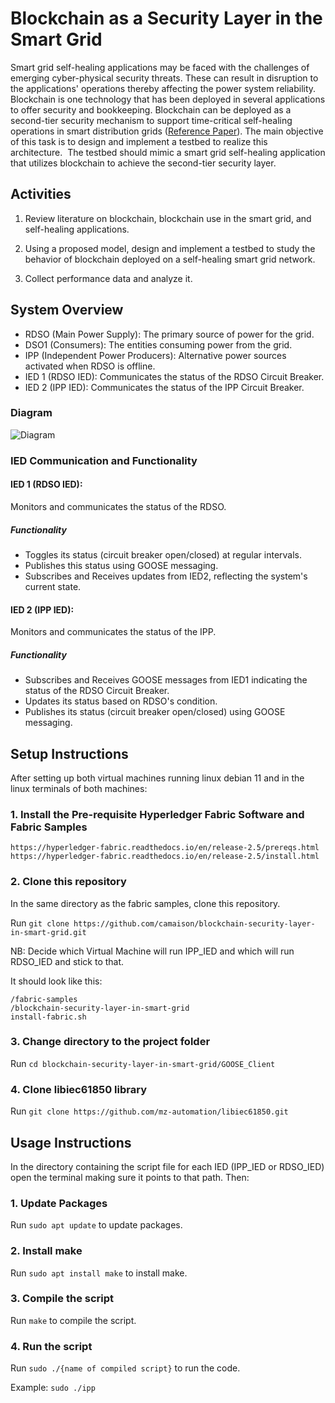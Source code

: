 # Blockchain as a Security Layer in the Smart Grid

Smart grid self-healing applications may be faced with the challenges of emerging cyber-physical security threats. These can result in disruption to the applications' operations thereby affecting the power system reliability. Blockchain is one technology that has been deployed in several applications to offer security and bookkeeping. Blockchain can be deployed as a second-tier security mechanism to support time-critical self-healing operations in smart distribution grids ([Reference Paper](https://drive.google.com/file/d/1-Sww2ZEgU-wcpWiuROuD4X6lCf96uzVd/view?usp=sharing)). The main objective of this task is to design and implement a testbed to realize this architecture.  The testbed should mimic a smart grid self-healing application that utilizes blockchain to achieve the second-tier security layer. 

## Activities

1. Review literature on blockchain, blockchain use in the smart grid, and self-healing applications.

2. Using a proposed model, design and implement a testbed to study the behavior of blockchain deployed on a self-healing smart grid network.

3. Collect performance data and analyze it.
   

## System Overview

- RDSO (Main Power Supply): The primary source of power for the grid.
- DSO1 (Consumers): The entities consuming power from the grid.
- IPP (Independent Power Producers): Alternative power sources activated when RDSO is offline.
- IED 1 (RDSO IED): Communicates the status of the RDSO Circuit Breaker.
- IED 2 (IPP IED): Communicates the status of the IPP Circuit Breaker.

### Diagram

![Diagram](https://github.com/camaison/final-year-project-smart-grid-security/blob/main/images/Use_Case_Diagram.jpg?raw=true)

### IED Communication and Functionality

#### IED 1 (RDSO IED):

Monitors and communicates the status of the RDSO.

##### Functionality

- Toggles its status (circuit breaker open/closed) at regular intervals.
- Publishes this status using GOOSE messaging.
- Subscribes and Receives updates from IED2, reflecting the system's current state.

#### IED 2 (IPP IED):

Monitors and communicates the status of the IPP.

##### Functionality

- Subscribes and Receives GOOSE messages from IED1 indicating the status of the RDSO Circuit Breaker.
- Updates its status based on RDSO's condition.
- Publishes its status (circuit breaker open/closed) using GOOSE messaging.

## Setup Instructions

After setting up both virtual machines running linux debian 11 and in the linux terminals of both machines:
### 1. Install the Pre-requisite Hyperledger Fabric Software and Fabric Samples
``` 
https://hyperledger-fabric.readthedocs.io/en/release-2.5/prereqs.html 
https://hyperledger-fabric.readthedocs.io/en/release-2.5/install.html
```

### 2. Clone this repository
In the same directory as the fabric samples, clone this repository. 

Run `git clone https://github.com/camaison/blockchain-security-layer-in-smart-grid.git`

NB: Decide which Virtual Machine will run IPP_IED and which will run RDSO_IED and stick to that.

It should look like this:
```
/fabric-samples
/blockchain-security-layer-in-smart-grid
install-fabric.sh
```

### 3. Change directory to the project folder

Run `cd blockchain-security-layer-in-smart-grid/GOOSE_Client`

### 4. Clone libiec61850 library

Run `git clone https://github.com/mz-automation/libiec61850.git`

## Usage Instructions

In the directory containing the script file for each IED (IPP_IED or RDSO_IED) open the terminal making sure it points to that path. Then:
### 1. Update Packages

Run `sudo apt update` to update packages.

### 2. Install make 

Run `sudo apt install make` to install make.

### 3. Compile the script

Run `make` to compile the script.

### 4. Run the script

Run `sudo ./{name of compiled script}` to run the code.

Example: `sudo ./ipp`
